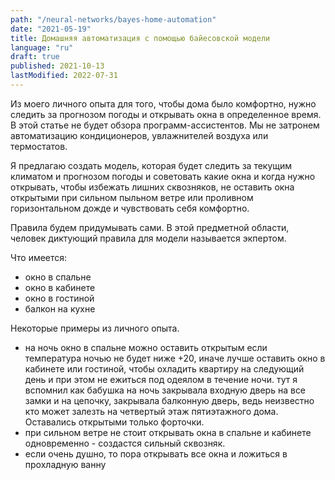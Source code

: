 ```yaml
---
path: "/neural-networks/bayes-home-automation"
date: "2021-05-19"
title: Домашняя автоматизация с помощью байесовской модели
language: "ru"
draft: true
published: 2021-10-13
lastModified: 2022-07-31
---
```


Из моего личного опыта для того, чтобы дома было комфортно, нужно следить за прогнозом погоды и открывать окна в определенное время. 
В этой статье не будет обзора программ-ассистентов. Мы не затронем автоматизацию кондиционеров, увлажнителей воздуха или термостатов.

Я предлагаю создать модель, которая будет следить за текущим климатом и прогнозом погоды и советовать какие окна и когда нужно открывать, чтобы избежать лишних сквозняков, не оставить окна открытыми при сильном пыльном ветре или проливном горизонтальном дожде и чувствовать себя комфортно.

Правила будем придумывать сами. В этой предметной области, человек диктующий правила для модели называется экпертом.

Что имеется:

- окно в спальне
- окно в кабинете
- окно в гостиной
- балкон на кухне

Некоторые примеры из личного опыта.

- на ночь окно в спальне можно оставить открытым если температура ночью не будет ниже +20, иначе лучше оставить окно в кабинете или гостиной, чтобы охладить квартиру на следующий день и при этом не ежиться под одеялом в течение ночи. тут я вспомнил как бабушка на ночь закрывала входную дверь на все замки и на цепочку, закрывала балконную дверь, ведь неизвестно кто может залезть на четвертый этаж пятиэтажного дома. Оставались открытыми только форточки.
- при сильном ветре не стоит открывать окна в спальне и кабинете одновременно - создастся сильный сквозняк.
- если очень душно, то пора открывать все окна и ложиться в прохладную ванну